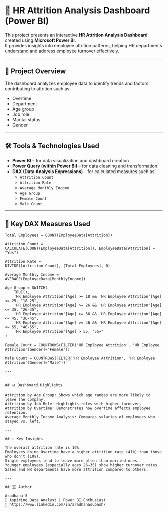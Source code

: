 # 💼 HR Attrition Analysis Dashboard (Power BI)

This project presents an interactive **HR Attrition Analysis Dashboard** created using **Microsoft Power BI**.  
It provides insights into employee attrition patterns, helping HR departments understand and address employee turnover effectively.

---

## 🧩 Project Overview

The dashboard analyzes employee data to identify trends and factors contributing to attrition such as:
- Overtime
- Department
- Age group
- Job role
- Marital status
- Gender

---

## 🛠 Tools & Technologies Used
- **Power BI** – for data visualization and dashboard creation  
- **Power Query (within Power BI)** – for data cleaning and transformation  
- **DAX (Data Analysis Expressions)** – for calculated measures such as:
  - `Attrition Count`
  - `Attrition Rate`
  - `Average Monthly Income`
  - `Age Group`
  - `Female Count`
  - `Male Count`

---

## 🧮 Key DAX Measures Used

```DAX
Total Employees = COUNT(EmployeeData[Attrition])

Attrition Count = 
CALCULATE(COUNT(EmployeeData[Attrition]), EmployeeData[Attrition] = "Yes")

Attrition Rate = 
DIVIDE([Attrition Count], [Total Employees], 0)

Average Monthly Income = 
AVERAGE(EmployeeData[MonthlyIncome])

Age Group = SWITCH(
    TRUE(),
    'HR Employee Attrition'[Age] >= 18 && 'HR Employee Attrition'[Age] <= 25, "18-25",
    'HR Employee Attrition'[Age] >= 26 && 'HR Employee Attrition'[Age] <= 35, "26-35",
    'HR Employee Attrition'[Age] >= 36 && 'HR Employee Attrition'[Age] <= 45, "36-45",
    'HR Employee Attrition'[Age] >= 46 && 'HR Employee Attrition'[Age] <= 55, "46-55",
    'HR Employee Attrition'[Age] > 55, "55+"
)

Female Count = COUNTROWS(FILTER('HR Employee Attrition', 'HR Employee Attrition'[Gender]="Female"))

Male Count = COUNTROWS(FILTER('HR Employee Attrition', 'HR Employee Attrition'[Gender]="Male"))```

---


## 📊 Dashboard Highlights

Attrition by Age Group: Shows which age ranges are more likely to leave the company.
Attrition by Job Role: Highlights roles with higher turnover.
Attrition by Overtime: Demonstrates how overtime affects employee retention.
Average Monthly Income Analysis: Compares salaries of employees who stayed vs. left.

---

## 💡 Key Insights

The overall attrition rate is 16%.
Employees doing Overtime have a higher attrition rate (41%) than those who don’t (10%).
Single employees tend to leave more often than married ones.
Younger employees (especially ages 26–35) show higher turnover rates.
Sales and HR departments have more attrition compared to others.

---

## 👩‍💻 Author

Aradhana S
💼 Aspiring Data Analyst | Power BI Enthusiast
🔗 https://www.linkedin.com/in/aradhanasubash/